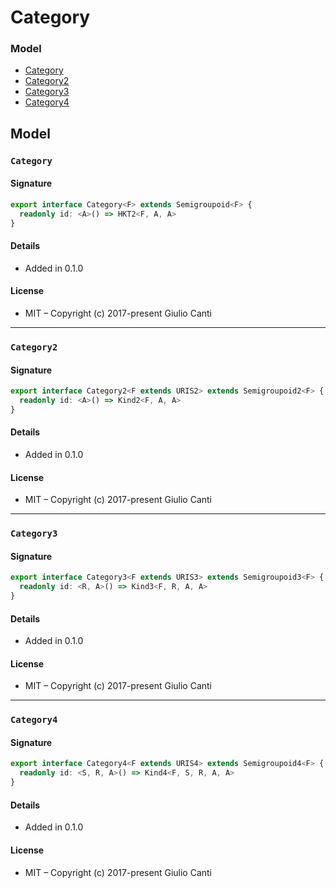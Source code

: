 
# Category







### Model

* [Category](#category)
* [Category2](#category2)
* [Category3](#category3)
* [Category4](#category4)

## Model


### `Category`




#### Signature

```typescript
export interface Category<F> extends Semigroupoid<F> {
  readonly id: <A>() => HKT2<F, A, A>
}
```

#### Details

* Added in 0.1.0


#### License

* MIT – Copyright (c) 2017-present Giulio Canti

---


### `Category2`




#### Signature

```typescript
export interface Category2<F extends URIS2> extends Semigroupoid2<F> {
  readonly id: <A>() => Kind2<F, A, A>
}
```

#### Details

* Added in 0.1.0


#### License

* MIT – Copyright (c) 2017-present Giulio Canti

---


### `Category3`




#### Signature

```typescript
export interface Category3<F extends URIS3> extends Semigroupoid3<F> {
  readonly id: <R, A>() => Kind3<F, R, A, A>
}
```

#### Details

* Added in 0.1.0


#### License

* MIT – Copyright (c) 2017-present Giulio Canti

---


### `Category4`




#### Signature

```typescript
export interface Category4<F extends URIS4> extends Semigroupoid4<F> {
  readonly id: <S, R, A>() => Kind4<F, S, R, A, A>
}
```

#### Details

* Added in 0.1.0


#### License

* MIT – Copyright (c) 2017-present Giulio Canti